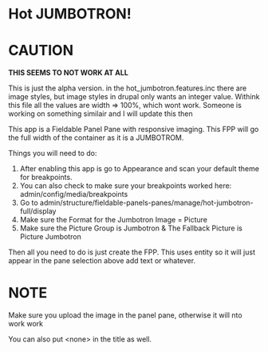 Hot JUMBOTRON!
==============

CAUTION
===========

**THIS SEEMS TO NOT WORK AT ALL**

This is just the alpha version.  in the hot_jumbotron.features.inc there are image styles, but image styles in drupal only wants an integer value.  Withink this file all the values are width => 100%, which wont work.  Someone is working on something similair and I will update this then

This app is a Fieldable Panel Pane with responsive imaging.  This FPP will go the full width of the container as it is a JUMBOTROM.

Things you will need to do:
<ol>
<li>After enabling this app is go to Appearance and scan your default theme for breakpoints.</li> 
<li>You can also check to make sure your breakpoints worked here: admin/config/media/breakpoints</li>
<li>Go to admin/structure/fieldable-panels-panes/manage/hot-jumbotron-full/display</li>
<li>Make sure the Format for the Jumbotron Image = Picture</li>
<li>Make sure the Picture Group is Jumbotron & The Fallback Picture is Picture Jumbotron</li>
</ol>

Then all you need to do is just create the FPP.  This uses entity so it will just appear in the pane selection above add text or whatever.

NOTE
===================
Make sure you upload the image in the panel pane, otherwise it will nto work work

You can also put &lt;none&gt; in the title as well.

